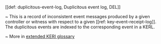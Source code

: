 [[def: duplicitous-event-log, Duplicitous event log, DEL]]

~ This is a record of inconsistent event messages produced by a given controller or witness with respect to a given [[ref: key-event-receipt-log]]. The duplicitous events are indexed to the corresponding event in a KERL. 

~ More in <a href="https://weboftrust.github.io/WOT-terms/docs/glossary/duplicitous-event-log">extended KERI glossary</a>
